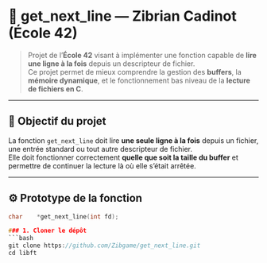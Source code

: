 # 📜 get_next_line — Zibrian Cadinot (École 42)

> Projet de l’**École 42** visant à implémenter une fonction capable de **lire une ligne à la fois** depuis un descripteur de fichier.  
> Ce projet permet de mieux comprendre la gestion des **buffers**, la **mémoire dynamique**, et le fonctionnement bas niveau de la **lecture de fichiers en C**.

---

## 🧠 Objectif du projet

La fonction `get_next_line` doit lire **une seule ligne à la fois** depuis un fichier, une entrée standard ou tout autre descripteur de fichier.  
Elle doit fonctionner correctement **quelle que soit la taille du buffer** et permettre de continuer la lecture là où elle s’était arrêtée.

---

## ⚙️ Prototype de la fonction

```c
char	*get_next_line(int fd);

### 1. Cloner le dépôt
```bash
git clone https://github.com/Zibgame/get_next_line.git
cd libft
